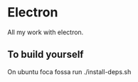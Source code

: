# Electron
All my work with electron.
## To build yourself
On ubuntu foca fossa run ./install-deps.sh
